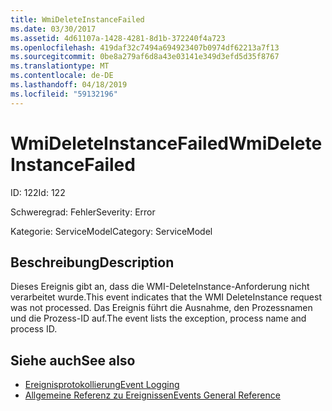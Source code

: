 ```yaml
---
title: WmiDeleteInstanceFailed
ms.date: 03/30/2017
ms.assetid: 4d61107a-1428-4281-8d1b-372240f4a723
ms.openlocfilehash: 419daf32c7494a694923407b0974df62213a7f13
ms.sourcegitcommit: 0be8a279af6d8a43e03141e349d3efd5d35f8767
ms.translationtype: MT
ms.contentlocale: de-DE
ms.lasthandoff: 04/18/2019
ms.locfileid: "59132196"
---
```

# <a name="wmideleteinstancefailed"></a><span data-ttu-id="c0842-102">WmiDeleteInstanceFailed</span><span class="sxs-lookup"><span data-stu-id="c0842-102">WmiDeleteInstanceFailed</span></span>
<span data-ttu-id="c0842-103">ID: 122</span><span class="sxs-lookup"><span data-stu-id="c0842-103">Id: 122</span></span>  
  
 <span data-ttu-id="c0842-104">Schweregrad: Fehler</span><span class="sxs-lookup"><span data-stu-id="c0842-104">Severity: Error</span></span>  
  
 <span data-ttu-id="c0842-105">Kategorie: ServiceModel</span><span class="sxs-lookup"><span data-stu-id="c0842-105">Category: ServiceModel</span></span>  
  
## <a name="description"></a><span data-ttu-id="c0842-106">Beschreibung</span><span class="sxs-lookup"><span data-stu-id="c0842-106">Description</span></span>  
 <span data-ttu-id="c0842-107">Dieses Ereignis gibt an, dass die WMI-DeleteInstance-Anforderung nicht verarbeitet wurde.</span><span class="sxs-lookup"><span data-stu-id="c0842-107">This event indicates that the WMI DeleteInstance request was not processed.</span></span> <span data-ttu-id="c0842-108">Das Ereignis führt die Ausnahme, den Prozessnamen und die Prozess-ID auf.</span><span class="sxs-lookup"><span data-stu-id="c0842-108">The event lists the exception, process name and process ID.</span></span>  
  
## <a name="see-also"></a><span data-ttu-id="c0842-109">Siehe auch</span><span class="sxs-lookup"><span data-stu-id="c0842-109">See also</span></span>

- [<span data-ttu-id="c0842-110">Ereignisprotokollierung</span><span class="sxs-lookup"><span data-stu-id="c0842-110">Event Logging</span></span>](../../../../../docs/framework/wcf/diagnostics/event-logging/index.md)
- [<span data-ttu-id="c0842-111">Allgemeine Referenz zu Ereignissen</span><span class="sxs-lookup"><span data-stu-id="c0842-111">Events General Reference</span></span>](../../../../../docs/framework/wcf/diagnostics/event-logging/events-general-reference.md)
